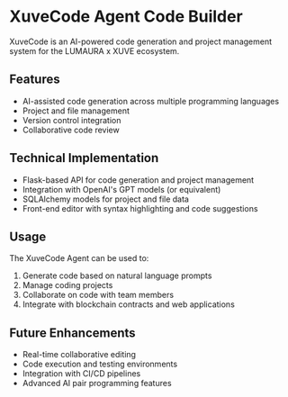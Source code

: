 # XuveCode Agent Code Builder

XuveCode is an AI-powered code generation and project management system for the LUMAURA x XUVE ecosystem.

## Features

- AI-assisted code generation across multiple programming languages
- Project and file management
- Version control integration
- Collaborative code review

## Technical Implementation

- Flask-based API for code generation and project management
- Integration with OpenAI's GPT models (or equivalent)
- SQLAlchemy models for project and file data
- Front-end editor with syntax highlighting and code suggestions

## Usage

The XuveCode Agent can be used to:

1. Generate code based on natural language prompts
2. Manage coding projects
3. Collaborate on code with team members
4. Integrate with blockchain contracts and web applications

## Future Enhancements

- Real-time collaborative editing
- Code execution and testing environments
- Integration with CI/CD pipelines
- Advanced AI pair programming features
